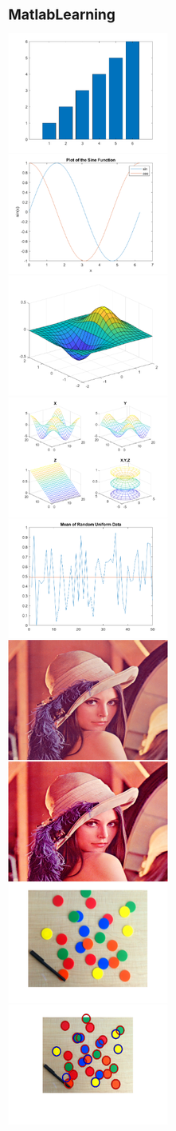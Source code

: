 # MatlabLearning


<img src="learn/images/bar.png" width="320" height="240">
<img src="learn/images/plot.png" width="320" height="240">
<img src="learn/images/3dPlot.png" width="320" height="240">
<img src="learn/images/3dPlot2.png" width="320" height="240">
<img src="learn/images/RandMean.png" width="320" height="240">

<img src="test_images/lena.png" width="320" height="240">
<img src="learn/images/lenaHistEq.png" width="320" height="240">
<img src="test_images/CirclesExample.png" width="320" height="240">
<img src="learn/images/CirclesExampleDectect.png" width="320" height="240">